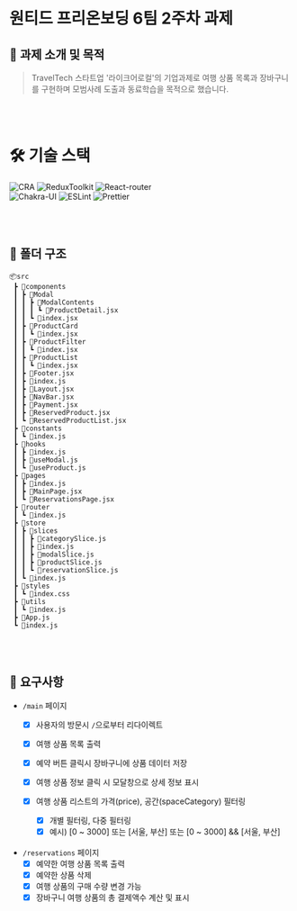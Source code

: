 # 원티드 프리온보딩 6팀 2주차 과제

## 📝 과제 소개 및 목적

> TravelTech 스타트업 '라이크어로컬'의 기업과제로 여행 상품 목록과 장바구니를 구현하며 모범사례 도출과 동료학습을 목적으로 했습니다.

<br/>
<br/>



# 🛠️ 기술 스택
![CRA](https://img.shields.io/badge/CRA-09D3AC?style=for-the-badge&logo=React)
![ReduxToolkit](https://img.shields.io/badge/ReduxToolkit-764ABC?style=for-the-badge&logo=Redux&logoColor=fff)
![React-router](https://img.shields.io/badge/REACT--ROUTER--DOM-343a40?style=for-the-badge&logo=ReactRouter&logoColor=CA4245)
<br/>
![Chakra-UI](https://img.shields.io/badge/Chakra-UI-319795?style=for-the-badge&logo=Chakra-UI)
![ESLint](https://img.shields.io/badge/ESLint-4B32C3?style=for-the-badge&logo=ESLint)
![Prettier](https://img.shields.io/badge/Prettier-F7B93E?style=for-the-badge&logo=Prettier&logoColor=fff)

<br/>
<br/>


## 📂 폴더 구조

```
📦src
 ┣ 📂components
 ┃ ┣ 📂Modal
 ┃ ┃ ┣ 📂ModalContents
 ┃ ┃ ┃ ┗ 📜ProductDetail.jsx
 ┃ ┃ ┗ 📜index.jsx
 ┃ ┣ 📂ProductCard
 ┃ ┃ ┗ 📜index.jsx
 ┃ ┣ 📂ProductFilter
 ┃ ┃ ┗ 📜index.jsx
 ┃ ┣ 📂ProductList
 ┃ ┃ ┗ 📜index.jsx
 ┃ ┣ 📜Footer.jsx
 ┃ ┣ 📜index.js
 ┃ ┣ 📜Layout.jsx
 ┃ ┣ 📜NavBar.jsx
 ┃ ┣ 📜Payment.jsx
 ┃ ┣ 📜ReservedProduct.jsx
 ┃ ┗ 📜ReservedProductList.jsx
 ┣ 📂constants
 ┃ ┗ 📜index.js
 ┣ 📂hooks
 ┃ ┣ 📜index.js
 ┃ ┣ 📜useModal.js
 ┃ ┗ 📜useProduct.js
 ┣ 📂pages
 ┃ ┣ 📜index.js
 ┃ ┣ 📜MainPage.jsx
 ┃ ┗ 📜ReservationsPage.jsx
 ┣ 📂router
 ┃ ┗ 📜index.js
 ┣ 📂store
 ┃ ┣ 📂slices
 ┃ ┃ ┣ 📜categorySlice.js
 ┃ ┃ ┣ 📜index.js
 ┃ ┃ ┣ 📜modalSlice.js
 ┃ ┃ ┣ 📜productSlice.js
 ┃ ┃ ┗ 📜reservationSlice.js
 ┃ ┗ 📜index.js
 ┣ 📂styles
 ┃ ┗ 📜index.css
 ┣ 📂utils
 ┃ ┗ 📜index.js
 ┣ 📜App.js
 ┗ 📜index.js
```

<br/>
<br/>


## 🚀 요구사항

- `/main` 페이지
    - [x] 사용자의 방문시 `/`으로부터 리다이렉트
    - [x] 여행 상품 목록 출력
    - [x] 예약 버튼 클릭시 장바구니에 상품 데이터 저장
    - [x] 여행 상품 정보 클릭 시 모달창으로 상세 정보 표시
    - [x] 여행 상품 리스트의 가격(price), 공간(spaceCategory) 필터링
    
        - [x] 개별 필터링, 다중 필터링
        - [x] 예시) [0 ~ 3000] 또는 [서울, 부산] 또는 [0 ~ 3000] && [서울, 부산]
      <br/>
- `/reservations` 페이지
    - [x] 예약한 여행 상품 목록 출력
    - [x] 예약한 상품 삭제
    - [x] 여행 상품의 구매 수량 변경 가능
    - [x] 장바구니 여행 상품의 총 결제액수 계산 및 표시

<br/>
<br/>
